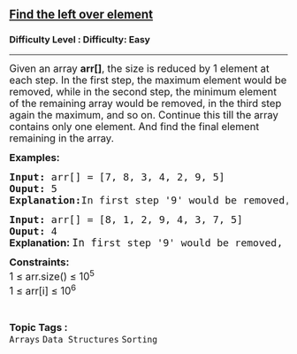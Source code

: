 <h2><a href="https://www.geeksforgeeks.org/problems/print-the-left-element2009/1?page=13&category=Arrays&sortBy=difficulty">Find the left over element</a></h2><h3>Difficulty Level : Difficulty: Easy</h3><hr><div class="problems_problem_content__Xm_eO"><p><span style="font-size: 18px;">Given an array <strong>arr[]</strong>, the size is reduced by 1 element at each step. In the first step, the maximum element would be removed, while in the second step, the minimum element of the remaining array would be removed, in the third step again the maximum, and so on. Continue this till the array contains only one element. And find the final element remaining in the array.</span></p>
<p><span style="font-size: 18px;"><strong>Examples:</strong></span></p>
<pre><span style="font-size: 18px;"><strong>Input: </strong>arr[] = [7, 8, 3, 4, 2, 9, 5]
<strong>Ouput: </strong>5
<strong>Explanation:</strong>In first step '9' would be removed, in 2nd step '2' will be removed, in third step '8' will be removed and so on. So the last remaining element would be '5'.  </span></pre>
<pre><span style="font-size: 18px;"><strong>Input: </strong>arr[] = [8, 1, 2, 9, 4, 3, 7, 5]
<strong>Ouput: </strong>4<br><strong style="font-family: -apple-system, BlinkMacSystemFont, 'Segoe UI', Roboto, Oxygen, Ubuntu, Cantarell, 'Open Sans', 'Helvetica Neue', sans-serif;">Explanation: </strong></span><span style="font-family: 'andale mono', monospace;"><span style="font-size: 14pt;">In fi</span><span style="font-size: 18px;">rst ste</span><span style="font-size: 18px;">p '9' would be removed, in 2nd step </span></span><span style="font-size: 14pt;">'1' will be removed, in third step '8' will be </span><span style="font-size: 14pt;">removed and so on. So the last remaining </span><span style="font-size: 14pt;">element would be '4'. </span></pre>
<p><span style="font-size: 18px;"><strong>Constraints:</strong><br>1 ≤ arr.size() ≤ 10<sup>5</sup><br>1 ≤ arr[i] ≤ 10<sup>6</sup></span></p></div><br><p><span style=font-size:18px><strong>Topic Tags : </strong><br><code>Arrays</code>&nbsp;<code>Data Structures</code>&nbsp;<code>Sorting</code>&nbsp;